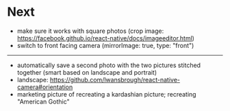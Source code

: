 # Next

* make sure it works with square photos (crop image: https://facebook.github.io/react-native/docs/imageeditor.html)
* switch to front facing camera (mirrorImage: true, type: "front")

---

* automatically save a second photo with the two pictures stitched together (smart based on landscape and portrait)
* landscape: https://github.com/lwansbrough/react-native-camera#orientation
* marketing picture of recreating a kardashian picture; recreating "American Gothic"
